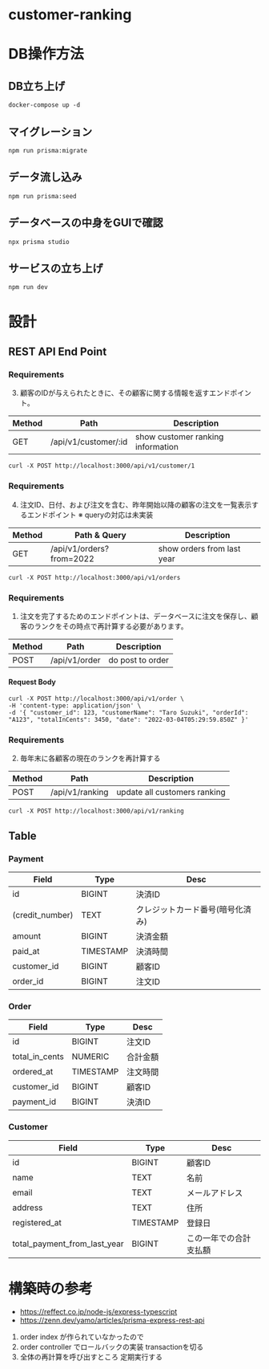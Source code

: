 # customer-ranking

# DB操作方法

## DB立ち上げ

```
docker-compose up -d
```

## マイグレーション

```
npm run prisma:migrate
```

## データ流し込み

```
npm run prisma:seed
```

## データベースの中身をGUIで確認

```
npx prisma studio
```

## サービスの立ち上げ

```
npm run dev
```

# 設計

## REST API End Point

### Requirements

3. 顧客のIDが与えられたときに、その顧客に関する情報を返すエンドポイント。

| Method | Path                 | Description                       |
| ------ | -------------------- | --------------------------------- |
| GET    | /api/v1/customer/:id | show customer ranking information |

```
curl -X POST http://localhost:3000/api/v1/customer/1
```

### Requirements

4. 注文ID、日付、および注文を含む、昨年開始以降の顧客の注文を一覧表示するエンドポイント
   ※ queryの対応は未実装

| Method | Path & Query             | Description                |
| ------ | ------------------------ | -------------------------- |
| GET    | /api/v1/orders?from=2022 | show orders from last year |

```
curl -X POST http://localhost:3000/api/v1/orders
```

### Requirements

1. 注文を完了するためのエンドポイントは、データベースに注文を保存し、顧客のランクをその時点で再計算する必要があります。

| Method | Path          | Description      |
| ------ | ------------- | ---------------- |
| POST   | /api/v1/order | do post to order |

#### Request Body

```
curl -X POST http://localhost:3000/api/v1/order \
-H 'content-type: application/json' \
-d '{ "customer_id": 123, "customerName": "Taro Suzuki", "orderId": "A123", "totalInCents": 3450, "date": "2022-03-04T05:29:59.850Z" }'
```

### Requirements

2. 毎年末に各顧客の現在のランクを再計算する

| Method | Path            | Description                  |
| ------ | --------------- | ---------------------------- |
| POST   | /api/v1/ranking | update all customers ranking |

```
curl -X POST http://localhost:3000/api/v1/ranking
```

## Table

### Payment

| Field           | Type      | Desc                             |
| --------------- | --------- | -------------------------------- |
| id              | BIGINT    | 決済ID                           |
| (credit_number) | TEXT      | クレジットカード番号(暗号化済み) |
| amount          | BIGINT    | 決済金額                         |
| paid_at         | TIMESTAMP | 決済時間                         |
| customer_id     | BIGINT    | 顧客ID                           |
| order_id        | BIGINT    | 注文ID                           |

### Order

| Field          | Type      | Desc     |
| -------------- | --------- | -------- |
| id             | BIGINT    | 注文ID   |
| total_in_cents | NUMERIC   | 合計金額 |
| ordered_at     | TIMESTAMP | 注文時間 |
| customer_id    | BIGINT    | 顧客ID   |
| payment_id     | BIGINT    | 決済ID   |

### Customer

| Field                        | Type      | Desc                   |
| ---------------------------- | --------- | ---------------------- |
| id                           | BIGINT    | 顧客ID                 |
| name                         | TEXT      | 名前                   |
| email                        | TEXT      | メールアドレス         |
| address                      | TEXT      | 住所                   |
| registered_at                | TIMESTAMP | 登録日                 |
| total_payment_from_last_year | BIGINT    | この一年での合計支払額 |

# 構築時の参考

- https://reffect.co.jp/node-js/express-typescript
- https://zenn.dev/yamo/articles/prisma-express-rest-api

1. order index が作られていなかったので
2. order controller でロールバックの実装 transactionを切る
3. 全体の再計算を呼び出すところ 定期実行する
